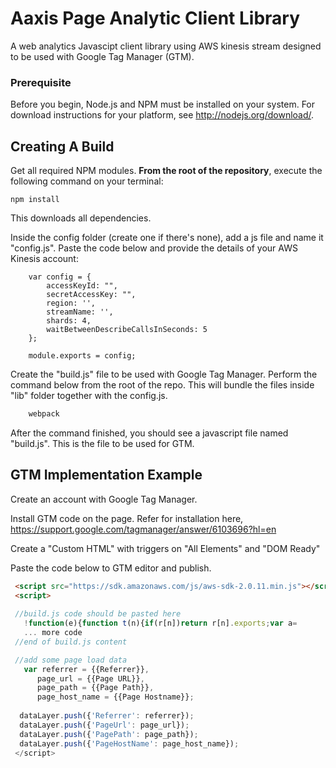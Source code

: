 # Aaxis Page Analytic Client Library

A web analytics Javascipt client library using AWS kinesis stream designed to be used with Google Tag Manager (GTM).

### Prerequisite
Before you begin, Node.js and NPM must be installed on your system. For download instructions for your platform, see http://nodejs.org/download/.

## Creating A Build

Get all required NPM modules. **From the root of the repository**, execute the following command on your terminal:

`npm install`

This downloads all dependencies.

Inside the config folder (create one if there's none), add a js file and name it "config.js". Paste the code below and provide the details of your AWS Kinesis account:

```
    var config = {
        accessKeyId: "",
        secretAccessKey: "",
        region: '',
        streamName: '',
        shards: 4,
        waitBetweenDescribeCallsInSeconds: 5
    };

    module.exports = config;

```

Create the "build.js" file to be used with Google Tag Manager. Perform the command below from the root of the repo. This will bundle the files inside "lib" folder together with the config.js. 

```sh
    webpack
```

After the command finished, you should see a javascript file named "build.js". This is the file to be used for GTM.

## GTM Implementation Example

Create an account with Google Tag Manager.


Install GTM code on the page. Refer for installation here, https://support.google.com/tagmanager/answer/6103696?hl=en


Create a "Custom HTML" with triggers on "All Elements" and "DOM Ready"


Paste the code below to GTM editor and publish.


```html
 <script src="https://sdk.amazonaws.com/js/aws-sdk-2.0.11.min.js"></script>
 <script>  
 
 //build.js code should be pasted here
   !function(e){function t(n){if(r[n])return r[n].exports;var a= 
   ... more code 
 //end of build.js content

 //add some page load data  
   var referrer = {{Referrer}},
      page_url = {{Page URL}},
      page_path = {{Page Path}},
      page_host_name = {{Page Hostname}};
  
  dataLayer.push({'Referrer': referrer});
  dataLayer.push({'PageUrl': page_url});
  dataLayer.push({'PagePath': page_path});
  dataLayer.push({'PageHostName': page_host_name});
 </script>
``` 


